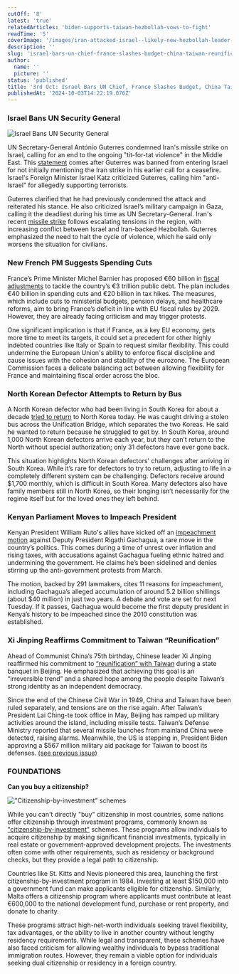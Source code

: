 ```yaml
---
cutOff: '8'
latest: 'true'
relatedArticles: 'biden-supports-taiwan-hezbollah-vows-to-fight'
readTime: '5'
coverImage: '/images/iran-attacked-israel--likely-new-hezbollah-leader-to-be-announced.-gzNT.webp'
description: ''
slug: 'israel-bars-un-chief-france-slashes-budget-china-taiwan-reunification'
author:
  name: ''
  picture: ''
status: 'published'
title: '3rd Oct: Israel Bars UN Chief, France Slashes Budget, China Taiwan Reunification'
publishedAt: '2024-10-03T14:22:19.076Z'
---
```


### Israel Bans UN Security General

![Israel Bans UN Security General](/images/iran-attacked-israel--likely-new-hezbollah-leader-to-be-announced.-kyMT.webp)

UN Secretary-General António Guterres condemned Iran's missile strike on Israel, calling for an end to the ongoing "tit-for-tat violence" in the Middle East. This [statement](https://www.bbc.com/news/articles/cy43j9944lno) comes after Guterres was banned from entering Israel for not initially mentioning the Iran strike in his earlier call for a ceasefire. Israel's Foreign Minister Israel Katz criticized Guterres, calling him "anti-Israel" for allegedly supporting terrorists.

Guterres clarified that he had previously condemned the attack and reiterated his stance. He also criticized Israel’s military campaign in Gaza, calling it the deadliest during his time as UN Secretary-General. Iran's recent [missile strike](https://www.geopolitics.world/archives/israel-launches-ground-offensive-rutte-takes-nato-helm-iran-escalates) follows escalating tensions in the region, with increasing conflict between Israel and Iran-backed Hezbollah. Guterres emphasized the need to halt the cycle of violence, which he said only worsens the situation for civilians.

### New French PM Suggests Spending Cuts

France’s Prime Minister Michel Barnier has proposed €60 billion in [fiscal adjustments](https://www.politico.eu/article/france-eye-watering-40-billion-euro-budget-cut-2025-eu-commission-debt-michel-barnier/) to tackle the country’s €3 trillion public debt. The plan includes €40 billion in spending cuts and €20 billion in tax hikes. The measures, which include cuts to ministerial budgets, pension delays, and healthcare reforms, aim to bring France’s deficit in line with EU fiscal rules by 2029. However, they are already facing criticism and may trigger protests.

One significant implication is that if France, as a key EU economy, gets more time to meet its targets, it could set a precedent for other highly indebted countries like Italy or Spain to request similar flexibility. This could undermine the European Union's ability to enforce fiscal discipline and cause issues with the cohesion and stability of the eurozone. The European Commission faces a delicate balancing act between allowing flexibility for France and maintaining fiscal order across the bloc.

### North Korean Defector Attempts to Return by Bus

A North Korean defector who had been living in South Korea for about a decade [tried to return](https://www.bbc.com/news/articles/cqjre1zpz5ko) to North Korea today. He was caught driving a stolen bus across the Unification Bridge, which separates the two Koreas. He said he wanted to return because he struggled to get by. In South Korea, around 1,000 North Korean defectors arrive each year, but they can’t return to the North without special authorization; only 31 defectors have ever gone back. 

This situation highlights North Korean defectors' challenges after arriving in South Korea. While it’s rare for defectors to try to return, adjusting to life in a completely different system can be challenging. Defectors receive around $1,700 monthly, which is difficult in South Korea. Many defectors also have family members still in North Korea, so their longing isn’t necessarily for the regime itself but for the loved ones they left behind.

### Kenyan Parliament Moves to Impeach President

Kenyan President William Ruto's allies have kicked off an [impeachment motion](https://www.dw.com/en/kenya-lawmakers-move-to-impeach-deputy-president-gachagua/a-70379508) against Deputy President Rigathi Gachagua, a rare move in the country’s politics. This comes during a time of unrest over inflation and rising taxes, with accusations against Gachagua fueling ethnic hatred and undermining the government. He claims he’s been sidelined and denies stirring up the anti-government protests from March. 

The motion, backed by 291 lawmakers, cites 11 reasons for impeachment, including Gachagua’s alleged accumulation of around 5.2 billion shillings (about $40 million) in just two years. A debate and vote are set for next Tuesday. If it passes, Gachagua would become the first deputy president in Kenya’s history to be impeached since the 2010 constitution was established.

### Xi Jinping Reaffirms Commitment to Taiwan “Reunification”

Ahead of Communist China’s 75th birthday, Chinese leader Xi Jinping reaffirmed his commitment to [“reunification” with Taiwan](https://edition.cnn.com/2024/10/01/china/china-xi-reunification-taiwan-national-day-intl-hnk/index.html) during a state banquet in Beijing. He emphasized that achieving this goal is an “irreversible trend” and a shared hope among the people despite Taiwan’s strong identity as an independent democracy. 

Since the end of the Chinese Civil War in 1949, China and Taiwan have been ruled separately, and tensions are on the rise again. After Taiwan’s President Lai Ching-te took office in May, Beijing has ramped up military activities around the island, including missile tests. Taiwan’s Defense Ministry reported that several missile launches from mainland China were detected, raising alarms. Meanwhile, the US is stepping in, President Biden approving a $567 million military aid package for Taiwan to boost its defenses. [(see previous issue)](https://www.geopolitics.world/archives/biden-supports-taiwan-hezbollah-vows-to-fight)

### FOUNDATIONS

**Can you buy a citizenship?**

!["Citizenship-by-investment" schemes](/images/can-someone-buy-a-nationality--k0Mz.webp)

While you can't directly "buy" citizenship in most countries, some nations offer citizenship through investment programs, commonly known as ["citizenship-by-investment"](https://globalresidenceindex.com/citizenship-by-investment/) schemes. These programs allow individuals to acquire citizenship by making significant financial investments, typically in real estate or government-approved development projects. The investments often come with other requirements, such as residency or background checks, but they provide a legal path to citizenship.

Countries like St. Kitts and Nevis pioneered this area, launching the first citizenship-by-investment program in 1984. Investing at least $150,000 into a government fund can make applicants eligible for citizenship. Similarly, Malta offers a citizenship program where applicants must contribute at least €600,000 to the national development fund, purchase or rent property, and donate to charity. 

These programs attract high-net-worth individuals seeking travel flexibility, tax advantages, or the ability to live in another country without lengthy residency requirements. While legal and transparent, these schemes have also faced criticism for allowing wealthy individuals to bypass traditional immigration routes. However, they remain a viable option for individuals seeking dual citizenship or residency in a foreign country.